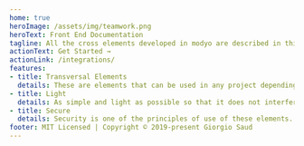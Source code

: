 ```yaml
---
home: true
heroImage: /assets/img/teamwork.png
heroText: Front End Documentation
tagline: All the cross elements developed in modyo are described in this guide 
actionText: Get Started →
actionLink: /integrations/
features:
- title: Transversal Elements
  details: These are elements that can be used in any project depending on the needs.
- title: Light
  details: As simple and light as possible so that it does not interfere with the performance of the page.
- title: Secure
  details: Security is one of the principles of use of these elements..
footer: MIT Licensed | Copyright © 2019-present Giorgio Saud
---
```

